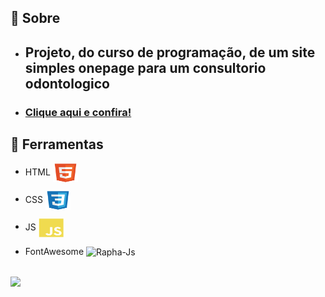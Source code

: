 ## 🚨 Sobre 
- <h2> Projeto, do curso de programação, de um site simples onepage para um consultorio odontologico</h2>
- <h3><a href="https://marinhorapha.github.io/SpiderHomens/">Clique aqui e confira!</a></h3>

## 📜 Ferramentas

  - HTML  <img align="center" alt="Rapha-HTML" height="30" width="40" src="https://raw.githubusercontent.com/devicons/devicon/master/icons/html5/html5-original.svg">

  - CSS <img align="center" alt="Rapha-CSS" height="30" width="40" src="https://raw.githubusercontent.com/devicons/devicon/master/icons/css3/css3-original.svg">
  
  - JS    <img align="center" alt="Rapha-Js" height="30" width="40" src="https://raw.githubusercontent.com/devicons/devicon/master/icons/javascript/javascript-plain.svg">

  - FontAwesome  <img align="center" alt="Rapha-Js" height="30" width="35" src="https://github.com/user-attachments/assets/eb596ab5-ba6a-4076-821c-8346a55d760d">

</br>
<div align="left">
<img width="650px" src="https://github.com/user-attachments/assets/67ee8602-ae5f-436c-b9c1-6576e48f408b"> 
</div>
